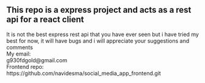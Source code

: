 <h2>This repo is a express project and acts as a rest api for a react client</h2>
It is not the best express rest api that you have ever seen but i have tried my best for now, it will have bugs and i will appreciate your suggestions and comments
<br>
My email:
<br>
g930fdgold@gmail.com
<br>
Frontend repo:
<br>
https://github.com/navidesma/social_media_app_frontend.git
